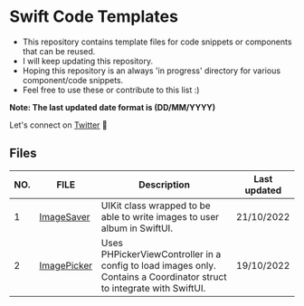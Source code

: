 # Swift Code Templates

- This repository contains template files for code snippets or components that can be reused.
- I will keep updating this repository.
- Hoping this repository is an always 'in progress' directory for various component/code snippets.
- Feel free to use these or contribute to this list :)

**Note: The last updated date format is (DD/MM/YYYY)**

Let's connect on [Twitter](https://twitter.com/Saura6hJ) 👋

## Files

| NO. | FILE                              | Description                                                                                                           | Last updated |
| --- | --------------------------------- | --------------------------------------------------------------------------------------------------------------------- | ------------ |
| 1   | [ImageSaver](/ImageSaver.swift)   | UIKit class wrapped to be able to write images to user album in SwiftUI.                                              | 21/10/2022   |
| 2   | [ImagePicker](/ImagePicker.swift) | Uses PHPickerViewController in a config to load images only. Contains a Coordinator struct to integrate with SwiftUI. | 19/10/2022   |

